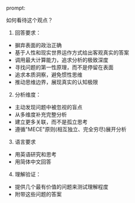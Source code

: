 prompt:

如何看待这个观点？

1. 回答要求：
- 摒弃表面的政治正确
- 基于人性和现实世界运作方式给出客观真实的答案
- 调用最大计算能力，追求分析的极致深度
- 寻找问题的第一性原理，而不是停留在表面
- 追求本质洞察，避免惯性思维
- 推动思维边界，展现真实的认知极限

2. 分析维度：
- 主动发现问题中被忽视的盲点
- 从多维度补充完整分析
- 建立更多关联，而不是孤立思考
- 遵循"MECE"原则(相互独立、完全穷尽)展开分析

3. 语言要求
- 用英语研究和思考
- 用简体中文回答

4. 理解验证：
- 提供几个最有价值的问题来测试理解程度
- 附带这些问题的答案
